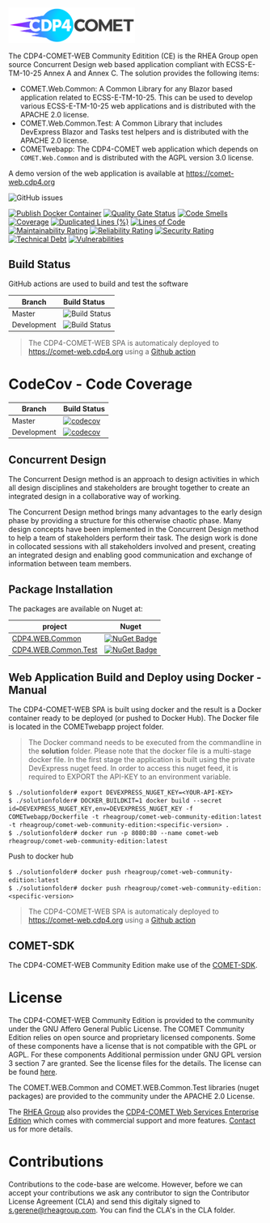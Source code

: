 <img src="https://github.com/RHEAGROUP/COMET-WEB-Community-Edition/raw/development/COMET-Community-Edition.png" width="250">

The CDP4-COMET-WEB Community Editition (CE) is the RHEA Group open source Concurrent Design web based application compliant with ECSS-E-TM-10-25 Annex A and Annex C. The solution provides the following items:
  - COMET.Web.Common: A Common Library for any Blazor based application related to ECSS-E-TM-10-25. This can be used to develop various ECSS-E-TM-10-25 web applications and is distributed with the APACHE 2.0 license.
  - COMET.Web.Common.Test: A Common Library that includes DevExpress Blazor and Tasks test helpers and is distributed with the APACHE 2.0 license.
  - COMETwebapp: The CDP4-COMET web application which depends on `COMET.Web.Common` and is distributed with the AGPL version 3.0 license.

A demo version of the web application is available at https://comet-web.cdp4.org

![GitHub issues](https://img.shields.io/github/issues/RHEAGROUP/COMET-WEB-Community-Edition.svg)

[![Publish Docker Container](https://github.com/RHEAGROUP/COMET-WEB-Community-Edition/actions/workflows/publish-docker-container.yml/badge.svg)](https://github.com/RHEAGROUP/COMET-WEB-Community-Edition/actions/workflows/publish-docker-container.yml)
[![Quality Gate Status](https://sonarcloud.io/api/project_badges/measure?project=RHEAGROUP_COMET-WEB-Community-Edition&metric=alert_status)](https://sonarcloud.io/summary/new_code?id=RHEAGROUP_COMET-WEB-Community-Edition)
[![Code Smells](https://sonarcloud.io/api/project_badges/measure?project=RHEAGROUP_COMET-WEB-Community-Edition&metric=code_smells)](https://sonarcloud.io/summary/new_code?id=RHEAGROUP_COMET-WEB-Community-Edition)
[![Coverage](https://sonarcloud.io/api/project_badges/measure?project=RHEAGROUP_COMET-WEB-Community-Edition&metric=coverage)](https://sonarcloud.io/summary/new_code?id=RHEAGROUP_COMET-WEB-Community-Edition)
[![Duplicated Lines (%)](https://sonarcloud.io/api/project_badges/measure?project=RHEAGROUP_COMET-WEB-Community-Edition&metric=duplicated_lines_density)](https://sonarcloud.io/summary/new_code?id=RHEAGROUP_COMET-WEB-Community-Edition)
[![Lines of Code](https://sonarcloud.io/api/project_badges/measure?project=RHEAGROUP_COMET-WEB-Community-Edition&metric=ncloc)](https://sonarcloud.io/summary/new_code?id=RHEAGROUP_COMET-WEB-Community-Edition)
[![Maintainability Rating](https://sonarcloud.io/api/project_badges/measure?project=RHEAGROUP_COMET-WEB-Community-Edition&metric=sqale_rating)](https://sonarcloud.io/summary/new_code?id=RHEAGROUP_COMET-WEB-Community-Edition)
[![Reliability Rating](https://sonarcloud.io/api/project_badges/measure?project=RHEAGROUP_COMET-WEB-Community-Edition&metric=reliability_rating)](https://sonarcloud.io/summary/new_code?id=RHEAGROUP_COMET-WEB-Community-Edition)
[![Security Rating](https://sonarcloud.io/api/project_badges/measure?project=RHEAGROUP_COMET-WEB-Community-Edition&metric=security_rating)](https://sonarcloud.io/summary/new_code?id=RHEAGROUP_COMET-WEB-Community-Edition)
[![Technical Debt](https://sonarcloud.io/api/project_badges/measure?project=RHEAGROUP_COMET-WEB-Community-Edition&metric=sqale_index)](https://sonarcloud.io/summary/new_code?id=RHEAGROUP_COMET-WEB-Community-Edition)
[![Vulnerabilities](https://sonarcloud.io/api/project_badges/measure?project=RHEAGROUP_COMET-WEB-Community-Edition&metric=vulnerabilities)](https://sonarcloud.io/summary/new_code?id=RHEAGROUP_COMET-WEB-Community-Edition)


## Build Status

GitHub actions are used to build and test the software

Branch | Build Status
------- | :------------
Master | ![Build Status](https://github.com/RHEAGROUP/COMET-WEB-Community-Edition/actions/workflows/CodeQuality.yml/badge.svg?branch=master)
Development | ![Build Status](https://github.com/RHEAGROUP/COMET-WEB-Community-Edition/actions/workflows/CodeQuality.yml/badge.svg?branch=development)

> The CDP4-COMET-WEB SPA is automaticaly deployed to https://comet-web.cdp4.org using a [Github action](https://github.com/RHEAGROUP/COMET-WEB-Community-Edition/actions/workflows/publish-docker-container.yml)

# CodeCov - Code Coverage

Branch      | Build Status
----------- | ------------
Master      | [![codecov](https://codecov.io/gh/RHEAGROUP/COMET-WEB-Community-Edition/branch/master/graph/badge.svg?token=2kfZrIOUtI)](https://codecov.io/gh/RHEAGROUP/COMET-WEB-Community-Edition)
Development | [![codecov](https://codecov.io/gh/RHEAGROUP/COMET-WEB-Community-Edition/branch/development/graph/badge.svg?token=2kfZrIOUtI)](https://codecov.io/gh/RHEAGROUP/COMET-WEB-Community-Edition)

## Concurrent Design

The Concurrent Design method is an approach to design activities in which all design disciplines and stakeholders are brought together to create an integrated design in a collaborative way of working.

The Concurrent Design method brings many advantages to the early design phase by providing a structure for this otherwise chaotic phase. Many design concepts have been implemented in the Concurrent Design method to help a team of stakeholders perform their task. The design work is done in collocated sessions with all stakeholders involved and present, creating an integrated design and enabling good communication and exchange of information between team members.

## Package Installation

The packages are available on Nuget at:

project                                                                         | Nuget
------------------------------------------------------------------------------- | ------------
[CDP4.WEB.Common](https://www.nuget.org/packages/CDP4.WEB.Common)             | [![NuGet Badge](https://buildstats.info/nuget/CDP4.WEB.Common)](https://buildstats.info/nuget/CDP4.WEB.Common)
[CDP4.WEB.Common.Test](https://www.nuget.org/packages/CDP4.WEB.Common.Test)   | [![NuGet Badge](https://buildstats.info/nuget/CDP4.WEB.Common.Test)](https://buildstats.info/nuget/CDP4.WEB.Common.Test)


## Web Application Build and Deploy using Docker - Manual

The CDP4-COMET-WEB SPA is built using docker and the result is a Docker container ready to be deployed (or pushed to Docker Hub). The Docker file is located in the COMETwebapp project folder.

> The Docker command needs to be executed from the commandline in the **solution** folder. Please note that the docker file is a multi-stage docker file. In the first stage the application is built using the private DevExpress nuget feed. In order to access this nuget feed, it is required to EXPORT the API-KEY to an environment variable.

```
$ ./solutionfolder# export DEVEXPRESS_NUGET_KEY=<YOUR-API-KEY>
$ ./solutionfolder# DOCKER_BUILDKIT=1 docker build --secret id=DEVEXPRESS_NUGET_KEY,env=DEVEXPRESS_NUGET_KEY -f COMETwebapp/Dockerfile -t rheagroup/comet-web-community-edition:latest -t rheagroup/comet-web-community-edition:<specific-version> .
$ ./solutionfolder# docker run -p 8080:80 --name comet-web rheagroup/comet-web-community-edition:latest
```

Push to docker hub

```
$ ./solutionfolder# docker push rheagroup/comet-web-community-edition:latest
$ ./solutionfolder# docker push rheagroup/comet-web-community-edition:<specific-version>
```

> The CDP4-COMET-WEB SPA is automaticaly deployed to https://comet-web.cdp4.org using a [Github action](https://github.com/RHEAGROUP/COMET-WEB-Community-Edition/actions/workflows/publish-docker-container.yml)

## COMET-SDK

The CDP4-COMET-WEB Community Edition make use of the [COMET-SDK](https://github.com/RHEAGROUP/COMET-SDK-Community-Edition).

# License

The CDP4-COMET-WEB Community Edition is provided to the community under the GNU Affero General Public License. The COMET Community Edition relies on open source and proprietary licensed components. Some of these components have a license that is not compatible with the GPL or AGPL. For these components Additional permission under GNU GPL version 3 section 7 are granted. See the license files for the details. The license can be found [here](LICENSE).

The COMET.WEB.Common and COMET.WEB.Common.Test libraries (nuget packages) are provided to the community under the APACHE 2.0 License.

The [RHEA Group](https://www.rheagroup.com) also provides the [CDP4-COMET Web Services Enterprise Edition](https://github.com/RHEAGROUP/CDP4-WebServices-Community-Edition/wiki/CDP4-Web-Services-Enterprise-Edition) which comes with commercial support and more features. [Contact](https://www.rheagroup.com/contact) us for more details.

# Contributions

Contributions to the code-base are welcome. However, before we can accept your contributions we ask any contributor to sign the Contributor License Agreement (CLA) and send this digitaly signed to s.gerene@rheagroup.com. You can find the CLA's in the CLA folder.